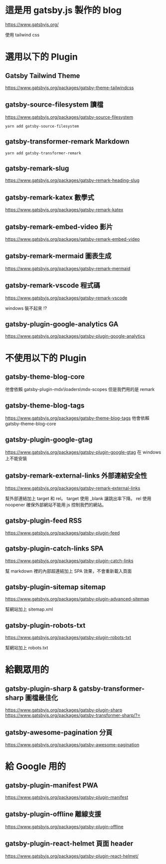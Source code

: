 # 這是用 gatsby.js 製作的 blog

https://www.gatsbyjs.org/

使用 tailwind css

# 選用以下的 Plugin

## Gatsby Tailwind Theme
https://www.gatsbyjs.org/packages/gatsby-theme-tailwindcss

## gatsby-source-filesystem 讀檔
https://www.gatsbyjs.org/packages/gatsby-source-filesystem

```
yarn add gatsby-source-filesystem
```

## gatsby-transformer-remark Markdown

```
yarn add gatsby-transformer-remark
```

## gatsby-remark-slug
https://www.gatsbyjs.org/packages/gatsby-remark-heading-slug

## gatsby-remark-katex 數學式
https://www.gatsbyjs.org/packages/gatsby-remark-katex

## gatsby-remark-embed-video 影片
https://www.gatsbyjs.org/packages/gatsby-remark-embed-video

## gatsby-remark-mermaid 圖表生成
https://www.gatsbyjs.org/packages/gatsby-remark-mermaid

## gatsby-remark-vscode 程式碼
https://www.gatsbyjs.org/packages/gatsby-remark-vscode

windows 裝不起來 !?

## gatsby-plugin-google-analytics GA
https://www.gatsbyjs.org/packages/gatsby-plugin-google-analytics


# 不使用以下的 Plugin
## gatsby-theme-blog-core
他會依賴 gatsby-plugin-mdx\loaders\mdx-scopes
但是我們用的是 remark

## gatsby-theme-blog-tags
https://www.gatsbyjs.org/packages/gatsby-theme-blog-tags
他會依賴 gatsby-theme-blog-core

## gatsby-plugin-google-gtag
https://www.gatsbyjs.org/packages/gatsby-plugin-google-gtag
在 windows 上不能安裝

## gatsby-remark-external-links 外部連結安全性
https://www.gatsbyjs.org/packages/gatsby-remark-external-links

幫外部連結加上 target 和 rel。
target 使用 _blank 讓跳出率下降。
rel 使用 noopener 確保外部網站不能用 js 控制我們的網站。

## gatsby-plugin-feed RSS
https://www.gatsbyjs.org/packages/gatsby-plugin-feed

## gatsby-plugin-catch-links SPA
https://www.gatsbyjs.org/packages/gatsby-plugin-catch-links

幫 markdown 裡的內部超連結加上 SPA 效果，不會重新載入頁面

## gatsby-plugin-sitemap sitemap
https://www.gatsbyjs.org/packages/gatsby-plugin-advanced-sitemap

幫網站加上 sitemap.xml

## gatsby-plugin-robots-txt
https://www.gatsbyjs.org/packages/gatsby-plugin-robots-txt

幫網站加上 robots.txt

# 給觀眾用的
## gatsby-plugin-sharp & gatsby-transformer-sharp 圖檔最佳化
https://www.gatsbyjs.org/packages/gatsby-plugin-sharp
https://www.gatsbyjs.org/packages/gatsby-transformer-sharp/?=

## gatsby-awesome-pagination 分頁
https://www.gatsbyjs.org/packages/gatsby-awesome-pagination

# 給 Google 用的

## gatsby-plugin-manifest PWA
https://www.gatsbyjs.org/packages/gatsby-plugin-manifest

## gatsby-plugin-offline 離線支援
https://www.gatsbyjs.org/packages/gatsby-plugin-offline

## gatsby-plugin-react-helmet 頁面 header
https://www.gatsbyjs.org/packages/gatsby-plugin-react-helmet/